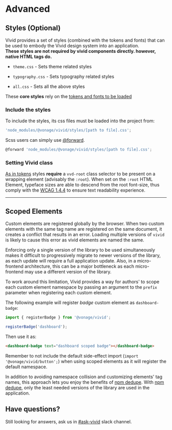# Advanced

## Styles (Optional)

Vivid provides a set of styles (combined with the tokens and fonts) that can be used to embody the Vivid design system into an application.  
**These styles are not required by vivid components directly. however, native HTML tags do.**

- `theme.css` - Sets theme related styles

- `typography.css` - Sets typography related styles

- `all.css` - Sets all the above styles

These **core styles** rely on the [tokens and fonts to be loaded](/getting-started/quick-start/#prerequisite)

### Include the styles

To include the styles, its css files must be loaded into the project from: 

```js
'node_modules/@vonage/vivid/styles/[path to file].css';
```

Scss users can simply use [@forward](https://sass-lang.com/documentation/at-rules/forward).
```js
@forward 'node_modules/@vonage/vivid/styles/[path to file].css';
```

### Setting Vivid class

[As in tokens](/getting-started/quick-start/#setting-vivid-class) styles **require** a `vvd-root` class selector to be present on a wrapping element (advisably the `:root`). 
When set on the `:root` HTML Element, typeface sizes are able to descend from the root font-size, thus comply with the [WCAG 1.4.4](https://www.w3.org/WAI/WCAG21/Understanding/resize-text) to ensure text readability experience.

---

## Scoped Elements

Custom elements are registered globally by the browser. When two custom elements with the same tag name are registered on the same document, it creates a conflict that results in an error. Loading multiple versions of `vivid` is likely to cause this error as vivid elements are named the same.

Enforcing only a single version of the library to be used simultaneously makes it difficult to progressively migrate to newer versions of the library, as each update will require a full application update.
Also, in a micro-frontend architecture, this can be a major bottleneck as each micro-frontend may use a different version of the library.

To work around this limitation, Vivid provides a way for authors' to scope each custom element namespace by passing an argument to the `prefix` parameter when registering each custom element.

The following example will register *badge* custom element as `dashboard-badge`:

```js
import { registerBadge } from '@vonage/vivid';

registerBadge('dashboard');
```

Then use it as:

```html
<dashboard-badge text="dashboard scoped badge"></dashboard-badge>
```

Remember to not include the default side-effect import (`import '@vonage/vivid/button';`) when using scoped elements as it will register the default namespace.

In addition to avoiding namespace collision and customizing elements' tag names, this approach lets you enjoy the benefits of [npm dedupe](https://docs.npmjs.com/cli/v8/commands/npm-dedupe). With [npm dedupe](https://docs.npmjs.com/cli/v8/commands/npm-dedupe), only the least needed versions of the library are used in the application.

## Have questions?

Still looking for answers, ask us in [#ask-vivid](https://vonage.slack.com/archives/C013F0YKH99) slack channel.